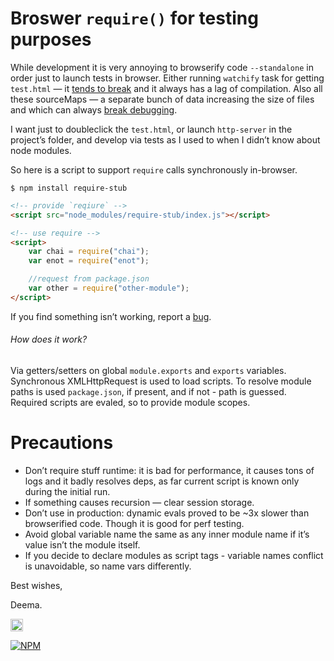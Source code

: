 # Broswer `require()` for testing purposes

While development it is very annoying to browserify code `--standalone` in order just to launch tests in browser. Either running `watchify` task for getting `test.html` — it [tends to break](https://github.com/substack/watchify/issues/83) and it always has a lag of compilation. Also all these sourceMaps — a separate bunch of data increasing the size of files and which can always [break debugging](https://github.com/visionmedia/mocha/issues/550).

I want just to doubleclick the `test.html`, or launch `http-server` in the project’s folder, and develop via tests as I used to when I didn’t know about node modules.

So here is a script to support `require` calls synchronously in-browser.


```shell
$ npm install require-stub
```

```html
<!-- provide `reqiure` -->
<script src="node_modules/require-stub/index.js"></script>

<!-- use require -->
<script>
	var chai = require("chai");
	var enot = require("enot");

	//request from package.json
	var other = require("other-module");
</script>
```

If you find something isn’t working, report a [bug](https://github.com/dfcreative/require-stub/issues).



###### How does it work?

Via getters/setters on global `module.exports` and `exports` variables. Synchronous XMLHttpRequest is used to load scripts. To resolve module paths is used `package.json`, if present, and if not - path is guessed.
Required scripts are evaled, so to provide module scopes.


# Precautions

* Don’t require stuff runtime: it is bad for performance, it causes tons of logs and it badly resolves deps, as far current script is known only during the initial run.
* If something causes recursion — clear session storage.
* Don’t use in production: dynamic evals proved to be ~3x slower than browserified code. Though it is good for perf testing.
* Avoid global variable name the same as any inner module name if it’s value isn’t the module itself.
* If you decide to declare modules as script tags - variable names conflict is unavoidable, so name vars differently.


Best wishes,

Deema.


<a href="http://unlicense.org/UNLICENSE"><img src="http://upload.wikimedia.org/wikipedia/commons/6/62/PD-icon.svg" width="20"/></a>


[![NPM](https://nodei.co/npm/require-stub.png?downloads=true&downloadRank=true&stars=true)](https://nodei.co/npm/require-stub/)